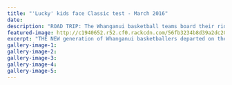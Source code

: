 ```yaml
---
title: "'Lucky' kids face Classic test - March 2016"
date: 
description: "ROAD TRIP: The Whanganui basketball teams board their rides for the trip to Tauranga on Thursday afternoon, Wanganui Chronicle article on 26/3/16..."
featured-image: http://c1940652.r52.cf0.rackcdn.com/56fb3234b8d39a2dc200069e/WU-U17-boys.jpg
excerpt: "THE NEW generation of Whanganui basketballers departed on the trip of a lifetime on Thursday as this Easter weekend sees them among more than 140 age group representative teams entering the Mel Young Classic. Five of the U17 Whanganui boys team players are Wanganui High School students... Pictured in photo; back left; Josh Bleackley, back right (partially obscured) Alex Nevil; front Matthew Marsh. Other two not in photo; Kaea Cronshaw and Judah Tamaniyaga."
gallery-image-1: 
gallery-image-2: 
gallery-image-3: 
gallery-image-4: 
gallery-image-5: 
---
```

